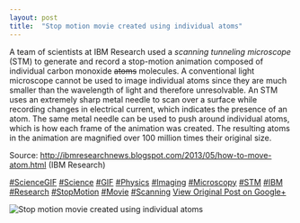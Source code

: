 ```yaml
---
layout: post
title:  "Stop motion movie created using individual atoms"
---
```


A team of scientists at IBM Research used a _scanning tunneling microscope_ (STM) to generate and record a stop-motion animation composed of individual carbon monoxide ~~atoms~~ molecules. A conventional light microscope cannot be used to image individual atoms since they are much smaller than the wavelength of light and therefore unresolvable. An STM uses an extremely sharp metal needle to scan over a surface while recording changes in electrical current, which indicates the presence of an atom. The same metal needle can be used to push around individual atoms, which is how each frame of the animation was created. The resulting atoms in the animation are magnified over 100 million times their original size.  
  
Source: <http://ibmresearchnews.blogspot.com/2013/05/how-to-move-atom.html> (IBM Research)  
  
[#ScienceGIF](https://plus.google.com/s/%23ScienceGIF/posts) [#Science](https://plus.google.com/s/%23Science/posts) [#GIF](https://plus.google.com/s/%23GIF/posts) [#Physics](https://plus.google.com/s/%23Physics/posts) [#Imaging](https://plus.google.com/s/%23Imaging/posts) [#Microscopy](https://plus.google.com/s/%23Microscopy/posts) [#STM](https://plus.google.com/s/%23STM/posts) [#IBM](https://plus.google.com/s/%23IBM/posts) [#Research](https://plus.google.com/s/%23Research/posts) [#StopMotion](https://plus.google.com/s/%23StopMotion/posts) [#Movie](https://plus.google.com/s/%23Movie/posts) [#Scanning](https://plus.google.com/s/%23Scanning/posts)
[View Original Post on Google+](https://plus.google.com/+ColinSullender/posts/3TMHQ19LgPr)

![Stop motion movie created using individual atoms](/assets/img/2015-07-15-Stop-motion-movie-created-using-individual-atoms.gif)
